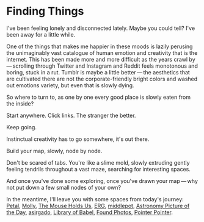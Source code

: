 # Finding Things

I've been feeling lonely and disconnected lately. Maybe you could tell? I've been away for a little while.

One of the things that makes me happier in these moods is lazily perusing the unimaginably vast catalogue of human emotion and creativity that is the internet. This has been made more and more difficult as the years crawl by — scrolling through Twitter and Instagram and Reddit feels monotonous and boring, stuck in a rut. Tumblr is maybe a little better — the aesthetics that are cultivated there are not the corporate-friendly bright colors and washed out emotions variety, but even that is slowly dying.

So where to turn to, as one by one every good place is slowly eaten from the inside?

Start anywhere. Click links. The stranger the better.

Keep going.

Instinctual creativity has to go somewhere, it's out there.

Build your map, slowly, node by node.

Don't be scared of tabs. You're like a slime mold, slowly extruding gently feeling tendrils throughout a vast maze, searching for interesting spaces.

And once you've done some exploring, once you've drawn your map — why not put down a few small nodes of your own?

In the meantime, I'll leave you with some spaces from today's journey: [Petal](http://petals.network/), [Molly](https://www.m-o-l-l-y.com/), [The Mouse Holds Us](https://doodybrains.github.io/the-mouse-holds-us/), [ERG](http://wiki.erg.be/m/#Bienvenue_%C3%A0_l%E2%80%99erg), [middlepot](https://middlepot.com/), [Astronomy Picture of the Day](https://apod.nasa.gov/apod/), [asirgado](https://web.archive.org/web/20200919111455/https://berserk.red/~asirgado/), [Library of Babel](https://web.archive.org/web/20201029073807/https://libraryofbabel.info/), [Found Photos](http://www.foundphotos.net/), [Pointer Pointer](https://pointerpointer.com/).
